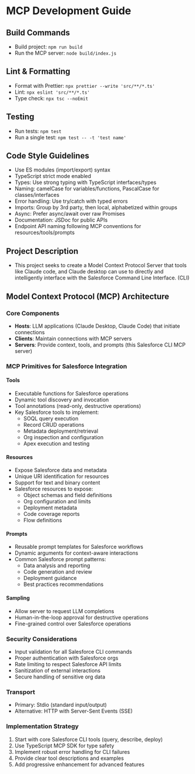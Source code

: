 # MCP Development Guide

## Build Commands

- Build project: `npm run build`
- Run the MCP server: `node build/index.js`

## Lint & Formatting

- Format with Prettier: `npx prettier --write 'src/**/*.ts'`
- Lint: `npx eslint 'src/**/*.ts'`
- Type check: `npx tsc --noEmit`

## Testing

- Run tests: `npm test`
- Run a single test: `npm test -- -t 'test name'`

## Code Style Guidelines

- Use ES modules (import/export) syntax
- TypeScript strict mode enabled
- Types: Use strong typing with TypeScript interfaces/types
- Naming: camelCase for variables/functions, PascalCase for classes/interfaces
- Error handling: Use try/catch with typed errors
- Imports: Group by 3rd party, then local, alphabetized within groups
- Async: Prefer async/await over raw Promises
- Documentation: JSDoc for public APIs
- Endpoint API naming following MCP conventions for resources/tools/prompts

## Project Description

- This project seeks to create a Model Context Protocol Server that tools like Claude code, and Claude desktop can use to directly and intelligently interface with the Salesforce Command Line Interface. (CLI)

## Model Context Protocol (MCP) Architecture

### Core Components
- **Hosts**: LLM applications (Claude Desktop, Claude Code) that initiate connections
- **Clients**: Maintain connections with MCP servers
- **Servers**: Provide context, tools, and prompts (this Salesforce CLI MCP server)

### MCP Primitives for Salesforce Integration

#### Tools
- Executable functions for Salesforce operations
- Dynamic tool discovery and invocation
- Tool annotations (read-only, destructive operations)
- Key Salesforce tools to implement:
  - SOQL query execution
  - Record CRUD operations
  - Metadata deployment/retrieval
  - Org inspection and configuration
  - Apex execution and testing

#### Resources
- Expose Salesforce data and metadata
- Unique URI identification for resources
- Support for text and binary content
- Salesforce resources to expose:
  - Object schemas and field definitions
  - Org configuration and limits
  - Deployment metadata
  - Code coverage reports
  - Flow definitions

#### Prompts
- Reusable prompt templates for Salesforce workflows
- Dynamic arguments for context-aware interactions
- Common Salesforce prompt patterns:
  - Data analysis and reporting
  - Code generation and review
  - Deployment guidance
  - Best practices recommendations

#### Sampling
- Allow server to request LLM completions
- Human-in-the-loop approval for destructive operations
- Fine-grained control over Salesforce operations

### Security Considerations
- Input validation for all Salesforce CLI commands
- Proper authentication with Salesforce orgs
- Rate limiting to respect Salesforce API limits
- Sanitization of external interactions
- Secure handling of sensitive org data

### Transport
- Primary: Stdio (standard input/output)
- Alternative: HTTP with Server-Sent Events (SSE)

### Implementation Strategy
1. Start with core Salesforce CLI tools (query, describe, deploy)
2. Use TypeScript MCP SDK for type safety
3. Implement robust error handling for CLI failures
4. Provide clear tool descriptions and examples
5. Add progressive enhancement for advanced features
